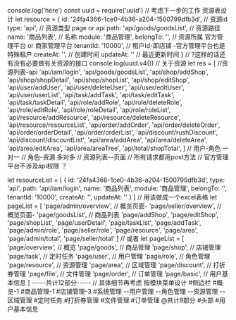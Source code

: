 console.log('here')
const uuid = require('uuid')
// 考虑下一步的工作 资源表设计
let resource = {
  id: '24fa4366-1ce0-4b36-a204-1500799dfb3d', // 资源id
  type: 'api', // 资源类型 page or api
  path: 'api/goods/goodsList', // 资源路径
  name: '商品列表', // 名称
  module: '商品管理',
  belongTo: '', // 资源所属 官方管理平台 or 商家管理平台
  tenantId: '10000', // 租户Id-即店铺 -官方管理平台也是特殊租户
  createAt: '', // 创建时间
  updateAt: '' // 最近更新时间
}
// ?这样的话还有没有必要做有关资源的接口
console.log(uuid.v4())
// 关于资源
let res = [ //资源列表-api
  'api/iam/login',
  'api/goods/goodsList',
  'api/shop/addShop',
  'api/shop/shopDetail',
  'api/shop/shopList',
  'api/shop/editShop',
  'api/user/addUser',
  'api/user/deleteUser',
  'api/user/editUser',
  'api/user/userList',
  'api/task/addTask',
  'api/task/editTask',
  'api/task/taskDetail',
  'api/role/addRole',
  'api/role/deleteRole',
  'api/role/editRole',
  'api/role/roleDetail',
  'api/role/roleList',
  'api/resource/addResource',
  'api/resource/deleteResource',
  'api/resource/resourceList',
  'api/order/addOrder',
  'api/order/deleteOrder',
  'api/order/orderDetail',
  'api/order/orderList',
  'api/discount/rushDiscount',
  'api/discount/discountList',
  'api/area/addArea',
  'api/area/deleteArea',
  'api/area/editArea',
  'api/area/areaTree',
  'api/total/shopTotal',
]
// 用户-角色 一对一
// 角色-资源 多对多
// 资源列表--页面
// 所有请求都用post方法
// 官方管理平台不涉及api权限 ？

let resourceList = [
  {
    id: '24fa4366-1ce0-4b36-a204-1500799dfb3d',
    type: 'api',
    path: 'api/iam/login',
    name: '商品列表',
    module: '商品管理',
    belongTo: '',
    tenantId: '10000',
    createAt: '',
    updateAt: ''
  }
]
// 用该做成一个excel表格
let pageList = [
  'page/admin/overview', // 概览页面-
  'page/seller/overview', // 概览页面-
  'page/goodsList', // 商品列表
  'page/addShop',
  'page/editShop',
  'page/shopList',
  'page/userDetail',
  'page/taskList',
  'page/addTask',
  'page/admin/role',
  'page/seller/role',
  'page/resource',
  'page/area',
  'page/admin/total',
  'page/seller/total'
]
// 或者
let pageList = [
  'page/overview', // 概览
  'page/goods', // 商品管理
  'page/shop', // 店铺管理
  'page/task', // 定时任务
  'page/user', // 用户管理
  'page/role', // 角色管理
  'page/resource', // 资源管理
  'page/area', // 区域管理
  'page/discount', // 打折券管理
  'page/file', // 文件管理
  'page/order', // 订单管理
  'page/basic', // 用户基本信息
]
-----共计12部分-----
// 具体细节再考虑
按模块菜单设计
#侧边栏
  #概览-1
  #商品管理-1
  #店铺管理-3
  #系统管理
    --用户管理
    --角色管理
    --资源管理
    --区域管理
  #定时任务
  #打折券管理
  #文件管理
  #订单管理
  @共计8部分
#头部
  #用户基本信息


















